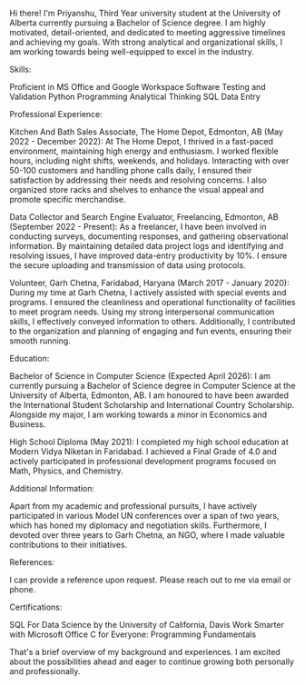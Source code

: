 Hi there! I'm Priyanshu, Third Year university student at the University of Alberta currently pursuing a Bachelor of Science degree. I am highly motivated, detail-oriented, and dedicated to meeting aggressive timelines and achieving my goals. With strong analytical and organizational skills, I am working towards being well-equipped to excel in the industry.

Skills:

Proficient in MS Office and Google Workspace Software Testing and Validation Python Programming Analytical Thinking SQL Data Entry

Professional Experience:

Kitchen And Bath Sales Associate, The Home Depot, Edmonton, AB (May 2022 - December 2022): At The Home Depot, I thrived in a fast-paced environment, maintaining high energy and enthusiasm. I worked flexible hours, including night shifts, weekends, and holidays. Interacting with over 50-100 customers and handling phone calls daily, I ensured their satisfaction by addressing their needs and resolving concerns. I also organized store racks and shelves to enhance the visual appeal and promote specific merchandise.

Data Collector and Search Engine Evaluator, Freelancing, Edmonton, AB (September 2022 - Present): As a freelancer, I have been involved in conducting surveys, documenting responses, and gathering observational information. By maintaining detailed data project logs and identifying and resolving issues, I have improved data-entry productivity by 10%. I ensure the secure uploading and transmission of data using protocols.

Volunteer, Garh Chetna, Faridabad, Haryana (March 2017 - January 2020): During my time at Garh Chetna, I actively assisted with special events and programs. I ensured the cleanliness and operational functionality of facilities to meet program needs. Using my strong interpersonal communication skills, I effectively conveyed information to others. Additionally, I contributed to the organization and planning of engaging and fun events, ensuring their smooth running.

Education:

Bachelor of Science in Computer Science (Expected April 2026): I am currently pursuing a Bachelor of Science degree in Computer Science at the University of Alberta, Edmonton, AB. I am honoured to have been awarded the International Student Scholarship and International Country Scholarship. Alongside my major, I am working towards a minor in Economics and Business.

High School Diploma (May 2021): I completed my high school education at Modern Vidya Niketan in Faridabad. I achieved a Final Grade of 4.0 and actively participated in professional development programs focused on Math, Physics, and Chemistry.

Additional Information:

Apart from my academic and professional pursuits, I have actively participated in various Model UN conferences over a span of two years, which has honed my diplomacy and negotiation skills. Furthermore, I devoted over three years to Garh Chetna, an NGO, where I made valuable contributions to their initiatives.

References:

I can provide a reference upon request. Please reach out to me via email or phone.

Certifications:

SQL For Data Science by the University of California, Davis Work Smarter with Microsoft Office C for Everyone: Programming Fundamentals

That's a brief overview of my background and experiences. I am excited about the possibilities ahead and eager to continue growing both personally and professionally.
